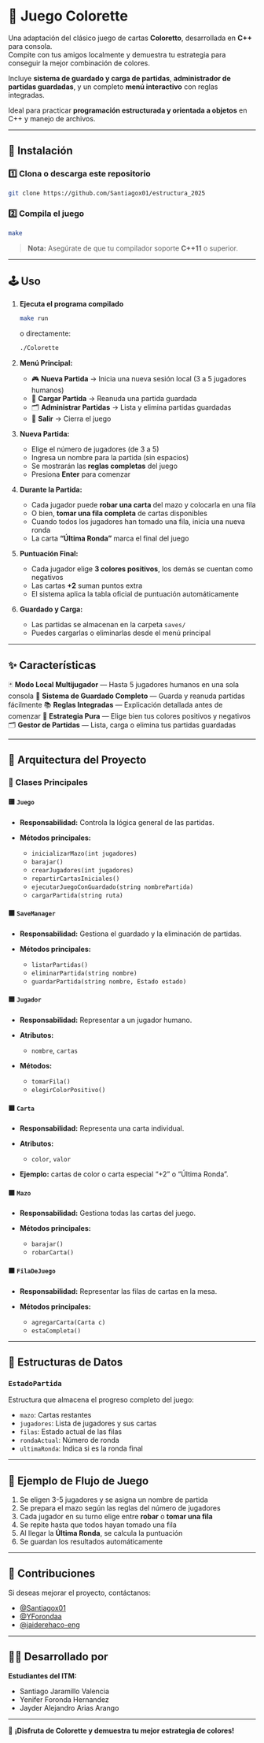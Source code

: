 # 🎨 Juego Colorette

Una adaptación del clásico juego de cartas **Coloretto**, desarrollada en **C++** para consola.  
Compite con tus amigos localmente y demuestra tu estrategia para conseguir la mejor combinación de colores.  

Incluye **sistema de guardado y carga de partidas**, **administrador de partidas guardadas**, y un completo **menú interactivo** con reglas integradas.

Ideal para practicar **programación estructurada y orientada a objetos** en C++ y manejo de archivos.

---

## 🚀 Instalación

### 1️⃣ Clona o descarga este repositorio

```bash
git clone https://github.com/Santiagox01/estructura_2025
````

### 2️⃣ Compila el juego

```bash
make 
```

> **Nota:** Asegúrate de que tu compilador soporte **C++11** o superior.

---

## 🕹️ Uso

1. **Ejecuta el programa compilado**

   ```bash
   make run
   ```

   o directamente:

   ```bash
   ./Colorette
   ```

2. **Menú Principal:**

   * 🎮 **Nueva Partida** → Inicia una nueva sesión local (3 a 5 jugadores humanos)
   * 💾 **Cargar Partida** → Reanuda una partida guardada
   * 🗂️ **Administrar Partidas** → Lista y elimina partidas guardadas
   * 🚪 **Salir** → Cierra el juego

3. **Nueva Partida:**

   * Elige el número de jugadores (de 3 a 5)
   * Ingresa un nombre para la partida (sin espacios)
   * Se mostrarán las **reglas completas** del juego
   * Presiona **Enter** para comenzar

4. **Durante la Partida:**

   * Cada jugador puede **robar una carta** del mazo y colocarla en una fila
   * O bien, **tomar una fila completa** de cartas disponibles
   * Cuando todos los jugadores han tomado una fila, inicia una nueva ronda
   * La carta **“Última Ronda”** marca el final del juego

5. **Puntuación Final:**

   * Cada jugador elige **3 colores positivos**, los demás se cuentan como negativos
   * Las cartas **+2** suman puntos extra
   * El sistema aplica la tabla oficial de puntuación automáticamente

6. **Guardado y Carga:**

   * Las partidas se almacenan en la carpeta `saves/`
   * Puedes cargarlas o eliminarlas desde el menú principal

---

## ✨ Características

🃏 **Modo Local Multijugador** — Hasta 5 jugadores humanos en una sola consola
💾 **Sistema de Guardado Completo** — Guarda y reanuda partidas fácilmente
📚 **Reglas Integradas** — Explicación detallada antes de comenzar
🧠 **Estrategia Pura** — Elige bien tus colores positivos y negativos
🗂️ **Gestor de Partidas** — Lista, carga o elimina tus partidas guardadas

---

## 🧩 Arquitectura del Proyecto

### 🔹 Clases Principales

#### 🟨 `Juego`

* **Responsabilidad:** Controla la lógica general de las partidas.
* **Métodos principales:**

  * `inicializarMazo(int jugadores)`
  * `barajar()`
  * `crearJugadores(int jugadores)`
  * `repartirCartasIniciales()`
  * `ejecutarJuegoConGuardado(string nombrePartida)`
  * `cargarPartida(string ruta)`

#### 🟩 `SaveManager`

* **Responsabilidad:** Gestiona el guardado y la eliminación de partidas.
* **Métodos principales:**

  * `listarPartidas()`
  * `eliminarPartida(string nombre)`
  * `guardarPartida(string nombre, Estado estado)`

#### 🟦 `Jugador`

* **Responsabilidad:** Representar a un jugador humano.
* **Atributos:**

  * `nombre`, `cartas`
* **Métodos:**

  * `tomarFila()`
  * `elegirColorPositivo()`

#### 🟥 `Carta`

* **Responsabilidad:** Representa una carta individual.
* **Atributos:**

  * `color`, `valor`
* **Ejemplo:** cartas de color o carta especial “+2” o “Última Ronda”.

#### 🟪 `Mazo`

* **Responsabilidad:** Gestiona todas las cartas del juego.
* **Métodos principales:**

  * `barajar()`
  * `robarCarta()`

#### 🟫 `FilaDeJuego`

* **Responsabilidad:** Representar las filas de cartas en la mesa.
* **Métodos principales:**

  * `agregarCarta(Carta c)`
  * `estaCompleta()`

---

## 📂 Estructuras de Datos

### `EstadoPartida`

Estructura que almacena el progreso completo del juego:

* `mazo`: Cartas restantes
* `jugadores`: Lista de jugadores y sus cartas
* `filas`: Estado actual de las filas
* `rondaActual`: Número de ronda
* `ultimaRonda`: Indica si es la ronda final

---

## 🔁 Ejemplo de Flujo de Juego

1. Se eligen 3-5 jugadores y se asigna un nombre de partida
2. Se prepara el mazo según las reglas del número de jugadores
3. Cada jugador en su turno elige entre **robar** o **tomar una fila**
4. Se repite hasta que todos hayan tomado una fila
5. Al llegar la **Última Ronda**, se calcula la puntuación
6. Se guardan los resultados automáticamente

---

## 🤝 Contribuciones

Si deseas mejorar el proyecto, contáctanos:

* [@Santiagox01](https://github.com/Santiagox01)
* [@YForondaa](https://github.com/YForondaa)
* [@jaiderehaco-eng](https://github.com/jaiderehaco-eng)

---

## 👨‍💻 Desarrollado por

**Estudiantes del ITM:**

* Santiago Jaramillo Valencia
* Yenifer Foronda Hernandez
* Jayder Alejandro Arias Arango

---

🎨 **¡Disfruta de Colorette y demuestra tu mejor estrategia de colores!**

